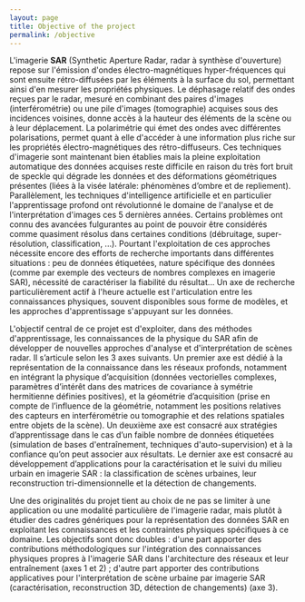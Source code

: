 ```yaml
---
layout: page
title: Objective of the project
permalink: /objective
---
```


L'imagerie **SAR** (Synthetic Aperture Radar, radar à synthèse d'ouverture) repose sur l'émission d'ondes électro-magnétiques hyper-fréquences qui sont ensuite rétro-diffusées par les éléments à la surface du sol, permettant ainsi d'en mesurer les propriétés physiques. 
Le déphasage relatif des ondes reçues par le radar, mesuré en combinant des paires d'images (interférométrie) ou une pile d'images (tomographie) acquises sous des incidences voisines, donne accès à la hauteur des éléments de la scène ou à leur déplacement.
La polarimétrie qui émet des ondes avec différentes polarisations, permet quant à elle d'accéder à une information plus riche sur les propriétés électro-magnétiques des rétro-diffuseurs. Ces techniques d'imagerie sont maintenant bien établies mais la pleine exploitation automatique des données acquises reste difficile en raison du très fort bruit de speckle qui dégrade les données et des déformations géométriques présentes (liées à la visée latérale: phénomènes d’ombre et de repliement). 
Parallèlement, les techniques d'intelligence artificielle et en particulier l'apprentissage profond ont révolutionné le domaine de l'analyse et de l'interprétation d'images ces 5 dernières années. Certains problèmes ont connu des avancées fulgurantes au point de pouvoir être considérés comme quasiment résolus dans certaines conditions (débruitage, super-résolution, classification, ...). Pourtant l'exploitation de ces approches nécessite encore des efforts de recherche importants dans différentes situations : peu de données étiquetées, nature spécifique des données (comme par exemple des vecteurs de nombres complexes en imagerie SAR), nécessité de caractériser la fiabilité du résultat…
Un axe de recherche particulièrement actif à l'heure actuelle est l'articulation entre les connaissances physiques, souvent disponibles sous forme de modèles, et les approches d'apprentissage s'appuyant sur les données. 
 
L'objectif central de ce projet est d'exploiter, dans des méthodes d'apprentissage, les connaissances de la physique du SAR afin de développer de nouvelles approches d'analyse et d'interprétation de scènes radar.
Il s’articule selon les 3 axes suivants. Un premier axe est dédié à la représentation de la connaissance dans les réseaux profonds, notamment en intégrant la physique d’acquisition (données vectorielles complexes, paramètres d’intérêt dans des matrices de covariance à symétrie hermitienne définies positives), et la géométrie d’acquisition (prise en compte de l’influence de la géométrie, notamment les positions relatives des capteurs en interférométrie ou tomographie et des relations spatiales entre objets de la scène). Un deuxième axe est consacré aux stratégies d’apprentissage dans le cas d’un faible nombre de données étiquetées (simulation de bases d'entraînement, techniques d'auto-supervision) et à la confiance qu’on peut associer aux résultats. Le dernier axe est consacré au développement d’applications pour la caractérisation et le suivi du milieu urbain en imagerie SAR : la classification de scènes urbaines, leur reconstruction tri-dimensionnelle et la détection de changements. 

Une des originalités du projet tient au choix de ne pas se limiter à une application ou une modalité particulière de l'imagerie radar, mais plutôt à étudier des cadres génériques pour la représentation des données SAR en exploitant les connaissances et les contraintes physiques spécifiques à ce domaine.  Les objectifs sont donc doubles : d'une part apporter des contributions méthodologiques sur l'intégration des connaissances physiques propres à l'imagerie SAR dans l'architecture des réseaux et leur entraînement (axes 1 et 2) ; d'autre part apporter des contributions applicatives pour l'interprétation de scène urbaine par imagerie SAR (caractérisation, reconstruction 3D, détection de changements) (axe 3). 
